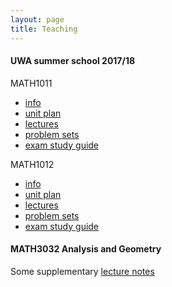 ```yaml
---
layout: page
title: Teaching
---
```


#### UWA summer school 2017/18

MATH1011

* [info](MATH1011_info.html)
* [unit plan](MATH1011_unit_plan.html) 
* [lectures](MATH1011_lectures.html)
* [problem sets](MATH1011_problems.html)
* [exam study guide](1011_exam_study_guide.html)


MATH1012

* [info](MATH1012_info.html)
* [unit plan](MATH1012_unit_plan.html) 
* [lectures](MATH1012_lectures.html)
* [problem sets](MATH1012_problems.html)
* [exam study guide](1012_exam_study_guide.html)

#### MATH3032 Analysis and Geometry

Some supplementary [lecture notes](supp_notes.pdf)